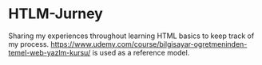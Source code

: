 # HTLM-Jurney
Sharing my experiences throughout learning HTML basics to keep track of my process. 
https://www.udemy.com/course/bilgisayar-ogretmeninden-temel-web-yazlm-kursu/ is used as a reference model.
